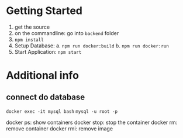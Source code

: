 # Getting Started

1. get the source
2. on the commandline: go into `backend` folder
3. `npm install`
4. Setup Database:
   a. `npm run docker:build`
   b. `npm run docker:run`
5. Start Application: `npm start`

# Additional info

## connect do database

`docker exec -it mysql bash`
`mysql -u root -p`

docker ps: show containers
docker stop: stop the container
docker rm: remove container
docker rmi: remove image
